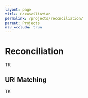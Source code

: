 ```yaml
---
layout: page
title: Reconciliation
permalink: /projects/reconciliation/
parent: Projects
nav_exclude: true
---
```


# Reconciliation
TK

## URI Matching
TK